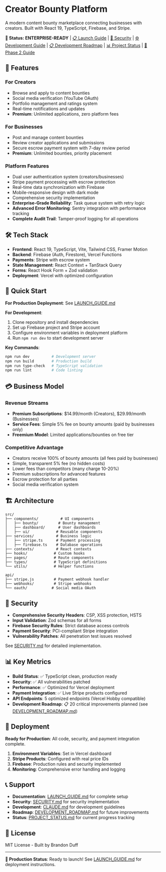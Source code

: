 # Creator Bounty Platform

A modern content bounty marketplace connecting businesses with creators. Built with React 19, TypeScript, Firebase, and Stripe.

**🚀 Status: ENTERPRISE-READY** | [📋 Launch Guide](./LAUNCH_GUIDE.md) | [🔐 Security](./SECURITY.md) | [⚙️ Development Guide](./CLAUDE.md) | [📋 Development Roadmap](./DEVELOPMENT_ROADMAP.md) | [📊 Project Status](./PROJECT_STATUS.md) | [🔧 Phase 2 Guide](./PHASE2_IMPLEMENTATION_GUIDE.md)

## 🎯 Features

### **For Creators**
- Browse and apply to content bounties
- Social media verification (YouTube OAuth)
- Portfolio management and ratings system
- Real-time notifications and updates
- **Premium**: Unlimited applications, zero platform fees

### **For Businesses**  
- Post and manage content bounties
- Review creator applications and submissions
- Secure escrow payment system with 7-day review period
- **Premium**: Unlimited bounties, priority placement

### **Platform Features**
- Dual user authentication system (creators/businesses)
- Stripe payment processing with escrow protection
- Real-time data synchronization with Firebase
- Mobile-responsive design with dark mode
- Comprehensive security implementation
- **Enterprise-Grade Reliability**: Task queue system with retry logic
- **Advanced Error Monitoring**: Sentry integration with performance tracking
- **Complete Audit Trail**: Tamper-proof logging for all operations

## 🛠️ Tech Stack

- **Frontend**: React 19, TypeScript, Vite, Tailwind CSS, Framer Motion
- **Backend**: Firebase (Auth, Firestore), Vercel Functions  
- **Payments**: Stripe with escrow system
- **State Management**: React Context + TanStack Query
- **Forms**: React Hook Form + Zod validation
- **Deployment**: Vercel with optimized configuration

## 🚀 Quick Start

**For Production Deployment**: See [LAUNCH_GUIDE.md](./LAUNCH_GUIDE.md)

**For Development**:
1. Clone repository and install dependencies
2. Set up Firebase project and Stripe account  
3. Configure environment variables in deployment platform
4. Run `npm run dev` to start development server

**Key Commands**:
```bash
npm run dev          # Development server
npm run build        # Production build  
npm run type-check   # TypeScript validation
npm run lint         # Code linting
```

## 💳 Business Model

### **Revenue Streams**
- **Premium Subscriptions**: $14.99/month (Creators), $29.99/month (Businesses)
- **Service Fees**: Simple 5% fee on bounty amounts (paid by businesses only)
- **Freemium Model**: Limited applications/bounties on free tier

### **Competitive Advantage**
- Creators receive 100% of bounty amounts (all fees paid by businesses)
- Simple, transparent 5% fee (no hidden costs)
- Lower fees than competitors (many charge 10-20%)
- Premium subscriptions for advanced features
- Escrow protection for all parties
- Social media verification system

## 🏗️ Architecture

```
src/
├── components/          # UI components
│   ├── bounty/         # Bounty management
│   ├── dashboard/      # User dashboards  
│   ├── ui/            # Reusable components
├── services/          # Business logic
│   ├── stripe.ts      # Payment processing
│   ├── firebase.ts    # Database operations
├── contexts/          # React contexts
├── hooks/            # Custom hooks
├── pages/            # Route components
├── types/            # TypeScript definitions
└── utils/            # Helper functions

api/
├── stripe.js         # Payment webhook handler
├── webhooks/         # Stripe webhooks
└── oauth/           # Social media OAuth
```

## 🔐 Security

- **Comprehensive Security Headers**: CSP, XSS protection, HSTS
- **Input Validation**: Zod schemas for all forms
- **Firebase Security Rules**: Strict database access controls  
- **Payment Security**: PCI-compliant Stripe integration
- **Vulnerability Patches**: All penetration test issues resolved

See [SECURITY.md](./SECURITY.md) for detailed implementation.

## 📊 Key Metrics

- **Build Status**: ✅ TypeScript clean, production ready
- **Security**: ✅ All vulnerabilities patched
- **Performance**: ✅ Optimized for Vercel deployment
- **Payment Integration**: ✅ Live Stripe products configured
- **API Endpoints**: 5 optimized endpoints (Vercel Hobby compatible)
- **Development Roadmap**: 📋 20 critical improvements planned (see [DEVELOPMENT_ROADMAP.md](./DEVELOPMENT_ROADMAP.md))

## 🚀 Deployment

**Ready for Production**: All code, security, and payment integration complete.

1. **Environment Variables**: Set in Vercel dashboard
2. **Stripe Products**: Configured with real price IDs
3. **Firebase**: Production rules and security implemented
4. **Monitoring**: Comprehensive error handling and logging

## 📞 Support

- **Documentation**: [LAUNCH_GUIDE.md](./LAUNCH_GUIDE.md) for complete setup
- **Security**: [SECURITY.md](./SECURITY.md) for security implementation
- **Development**: [CLAUDE.md](./CLAUDE.md) for development guidelines
- **Roadmap**: [DEVELOPMENT_ROADMAP.md](./DEVELOPMENT_ROADMAP.md) for future improvements
- **Status**: [PROJECT_STATUS.md](./PROJECT_STATUS.md) for current progress tracking

## 📄 License

MIT License - Built by Brandon Duff

---

**🎉 Production Status**: Ready to launch! See [LAUNCH_GUIDE.md](./LAUNCH_GUIDE.md) for deployment instructions.